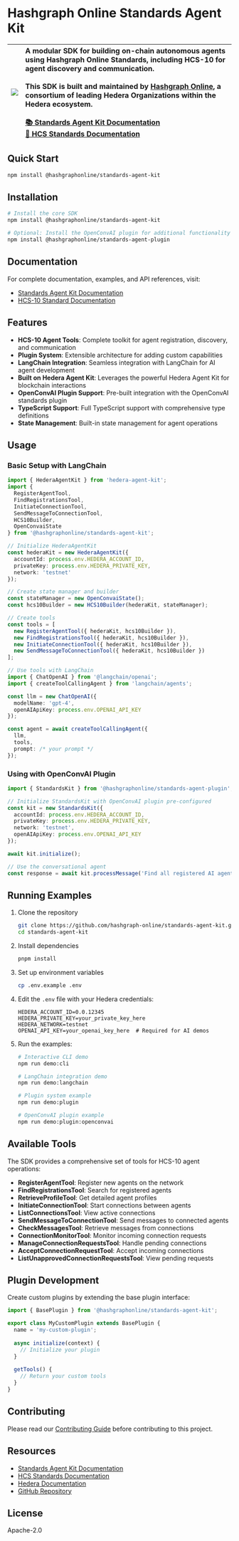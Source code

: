 # Hashgraph Online Standards Agent Kit

| ![](https://hashgraphonline.com/img/logo.png) | A modular SDK for building on-chain autonomous agents using Hashgraph Online Standards, including HCS-10 for agent discovery and communication.<br><br>This SDK is built and maintained by [Hashgraph Online](https://hashgraphonline.com), a consortium of leading Hedera Organizations within the Hedera ecosystem.<br><br>[📚 Standards Agent Kit Documentation](https://hashgraphonline.com/docs/libraries/standards-agent-kit/)<br>[📖 HCS Standards Documentation](https://hcs-improvement-proposals.pages.dev/docs/standards) |
| :-------------------------------------------- | :-------------------------------------------------------------------------------------------------------------------------------------------------------------------------------------------------------------------------------------------------------------------------------------------------------------------------------------------------------------------------------------------------------------------------------------------------------------------------------------------------- |

## Quick Start

```bash
npm install @hashgraphonline/standards-agent-kit
```

## Installation

```bash
# Install the core SDK
npm install @hashgraphonline/standards-agent-kit

# Optional: Install the OpenConvAI plugin for additional functionality
npm install @hashgraphonline/standards-agent-plugin
```

## Documentation

For complete documentation, examples, and API references, visit:

- [Standards Agent Kit Documentation](https://hashgraphonline.com/docs/libraries/standards-agent-kit/)
- [HCS-10 Standard Documentation](https://hcs-improvement-proposals.pages.dev/docs/standards/hcs-10)

## Features

- **HCS-10 Agent Tools**: Complete toolkit for agent registration, discovery, and communication
- **Plugin System**: Extensible architecture for adding custom capabilities
- **LangChain Integration**: Seamless integration with LangChain for AI agent development
- **Built on Hedera Agent Kit**: Leverages the powerful Hedera Agent Kit for blockchain interactions
- **OpenConvAI Plugin Support**: Pre-built integration with the OpenConvAI standards plugin
- **TypeScript Support**: Full TypeScript support with comprehensive type definitions
- **State Management**: Built-in state management for agent operations

## Usage

### Basic Setup with LangChain

```typescript
import { HederaAgentKit } from 'hedera-agent-kit';
import { 
  RegisterAgentTool,
  FindRegistrationsTool,
  InitiateConnectionTool,
  SendMessageToConnectionTool,
  HCS10Builder,
  OpenConvaiState
} from '@hashgraphonline/standards-agent-kit';

// Initialize HederaAgentKit
const hederaKit = new HederaAgentKit({
  accountId: process.env.HEDERA_ACCOUNT_ID,
  privateKey: process.env.HEDERA_PRIVATE_KEY,
  network: 'testnet'
});

// Create state manager and builder
const stateManager = new OpenConvaiState();
const hcs10Builder = new HCS10Builder(hederaKit, stateManager);

// Create tools
const tools = [
  new RegisterAgentTool({ hederaKit, hcs10Builder }),
  new FindRegistrationsTool({ hederaKit, hcs10Builder }),
  new InitiateConnectionTool({ hederaKit, hcs10Builder }),
  new SendMessageToConnectionTool({ hederaKit, hcs10Builder })
];

// Use tools with LangChain
import { ChatOpenAI } from '@langchain/openai';
import { createToolCallingAgent } from 'langchain/agents';

const llm = new ChatOpenAI({
  modelName: 'gpt-4',
  openAIApiKey: process.env.OPENAI_API_KEY
});

const agent = await createToolCallingAgent({
  llm,
  tools,
  prompt: /* your prompt */
});
```

### Using with OpenConvAI Plugin

```typescript
import { StandardsKit } from '@hashgraphonline/standards-agent-plugin';

// Initialize StandardsKit with OpenConvAI plugin pre-configured
const kit = new StandardsKit({
  accountId: process.env.HEDERA_ACCOUNT_ID,
  privateKey: process.env.HEDERA_PRIVATE_KEY,
  network: 'testnet',
  openAIApiKey: process.env.OPENAI_API_KEY
});

await kit.initialize();

// Use the conversational agent
const response = await kit.processMessage('Find all registered AI agents');
```

## Running Examples

1. Clone the repository
   ```bash
   git clone https://github.com/hashgraph-online/standards-agent-kit.git
   cd standards-agent-kit
   ```

2. Install dependencies
   ```bash
   pnpm install
   ```

3. Set up environment variables
   ```bash
   cp .env.example .env
   ```

4. Edit the `.env` file with your Hedera credentials:
   ```
   HEDERA_ACCOUNT_ID=0.0.12345
   HEDERA_PRIVATE_KEY=your_private_key_here
   HEDERA_NETWORK=testnet
   OPENAI_API_KEY=your_openai_key_here  # Required for AI demos
   ```

5. Run the examples:
   ```bash
   # Interactive CLI demo
   npm run demo:cli

   # LangChain integration demo
   npm run demo:langchain

   # Plugin system example
   npm run demo:plugin

   # OpenConvAI plugin example
   npm run demo:plugin:openconvai
   ```

## Available Tools

The SDK provides a comprehensive set of tools for HCS-10 agent operations:

- **RegisterAgentTool**: Register new agents on the network
- **FindRegistrationsTool**: Search for registered agents
- **RetrieveProfileTool**: Get detailed agent profiles
- **InitiateConnectionTool**: Start connections between agents
- **ListConnectionsTool**: View active connections
- **SendMessageToConnectionTool**: Send messages to connected agents
- **CheckMessagesTool**: Retrieve messages from connections
- **ConnectionMonitorTool**: Monitor incoming connection requests
- **ManageConnectionRequestsTool**: Handle pending connections
- **AcceptConnectionRequestTool**: Accept incoming connections
- **ListUnapprovedConnectionRequestsTool**: View pending requests

## Plugin Development

Create custom plugins by extending the base plugin interface:

```typescript
import { BasePlugin } from '@hashgraphonline/standards-agent-kit';

export class MyCustomPlugin extends BasePlugin {
  name = 'my-custom-plugin';
  
  async initialize(context) {
    // Initialize your plugin
  }
  
  getTools() {
    // Return your custom tools
  }
}
```

## Contributing

Please read our [Contributing Guide](CONTRIBUTING.md) before contributing to this project.

## Resources

- [Standards Agent Kit Documentation](https://hashgraphonline.com/docs/libraries/standards-agent-kit/)
- [HCS Standards Documentation](https://hcs-improvement-proposals.pages.dev/docs/standards)
- [Hedera Documentation](https://docs.hedera.com)
- [GitHub Repository](https://github.com/hashgraph-online/standards-agent-kit)

## License

Apache-2.0

